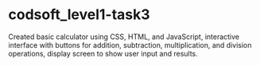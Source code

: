 
# codsoft_level1-task3
Created basic calculator using CSS, HTML, and JavaScript, interactive interface with buttons for addition, subtraction, multiplication, and division operations, display screen to show user input and results.
